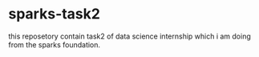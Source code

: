 # sparks-task2
this reposetory contain task2 of data science internship which i am doing from the sparks foundation.
